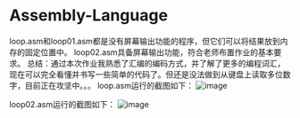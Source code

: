 # Assembly-Language
loop.asm和loop01.asm都是没有屏幕输出功能的程序，但它们可以将结果放到内存的固定位置中。
loop02.asm具备屏幕输出功能，符合老师布置作业的基本要求。
总结：通过本次作业我熟悉了汇编的编码方式，并了解了更多的编程词汇，现在可以完全看懂并书写一些简单的代码了。但还是没法做到从键盘上读取多位数字，目前正在攻坚中。。。
loop.asm运行的截图如下：
![image](https://user-images.githubusercontent.com/83651172/195073888-ec3f7e49-259b-4349-89bb-bb3ae95ba213.png)

loop02.asm运行的截图如下：
![image](https://user-images.githubusercontent.com/83651172/195074132-03f2dbc5-ff61-43c0-be7b-d4293ba42622.png)
